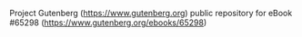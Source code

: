 Project Gutenberg (https://www.gutenberg.org) public repository for
eBook #65298 (https://www.gutenberg.org/ebooks/65298)
